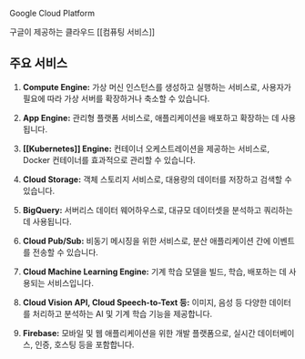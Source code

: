 Google Cloud Platform

구글이 제공하는 클라우드 [[컴퓨팅 서비스]]

## 주요 서비스

1. **Compute Engine:** 가상 머신 인스턴스를 생성하고 실행하는 서비스로, 사용자가 필요에 따라 가상 서버를 확장하거나 축소할 수 있습니다.
    
2. **App Engine:** 관리형 플랫폼 서비스로, 애플리케이션을 배포하고 확장하는 데 사용됩니다.
    
3. **[[Kubernetes]] Engine:** 컨테이너 오케스트레이션을 제공하는 서비스로, Docker 컨테이너를 효과적으로 관리할 수 있습니다.
    
4. **Cloud Storage:** 객체 스토리지 서비스로, 대용량의 데이터를 저장하고 검색할 수 있습니다.
    
5. **BigQuery:** 서버리스 데이터 웨어하우스로, 대규모 데이터셋을 분석하고 쿼리하는 데 사용됩니다.
    
6. **Cloud Pub/Sub:** 비동기 메시징을 위한 서비스로, 분산 애플리케이션 간에 이벤트를 전송할 수 있습니다.
    
7. **Cloud Machine Learning Engine:** 기계 학습 모델을 빌드, 학습, 배포하는 데 사용되는 서비스입니다.
    
8. **Cloud Vision API, Cloud Speech-to-Text 등:** 이미지, 음성 등 다양한 데이터를 처리하고 분석하는 AI 및 기계 학습 기능을 제공합니다.
    
9. **Firebase:** 모바일 및 웹 애플리케이션을 위한 개발 플랫폼으로, 실시간 데이터베이스, 인증, 호스팅 등을 포함합니다.